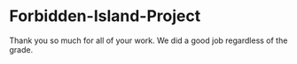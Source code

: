 # Forbidden-Island-Project
Thank you so much for all of your work. We did a good job regardless of the grade.
